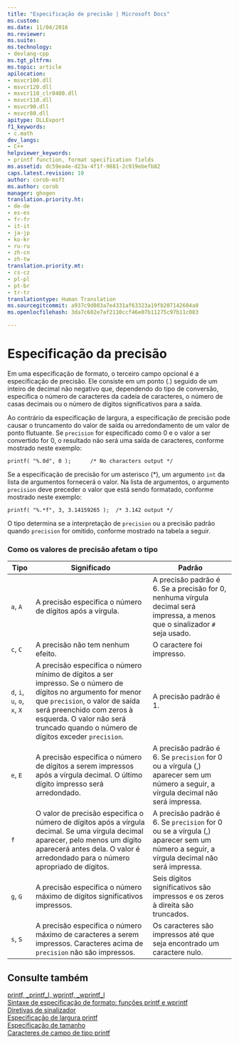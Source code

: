 ```yaml
---
title: "Especificação de precisão | Microsoft Docs"
ms.custom: 
ms.date: 11/04/2016
ms.reviewer: 
ms.suite: 
ms.technology:
- devlang-cpp
ms.tgt_pltfrm: 
ms.topic: article
apilocation:
- msvcr100.dll
- msvcr120.dll
- msvcr110_clr0400.dll
- msvcr110.dll
- msvcr90.dll
- msvcr80.dll
apitype: DLLExport
f1_keywords:
- c.math
dev_langs:
- C++
helpviewer_keywords:
- printf function, format specification fields
ms.assetid: dc59ea4e-d23a-4f1f-9881-2c919ebefb82
caps.latest.revision: 10
author: corob-msft
ms.author: corob
manager: ghogen
translation.priority.ht:
- de-de
- es-es
- fr-fr
- it-it
- ja-jp
- ko-kr
- ru-ru
- zh-cn
- zh-tw
translation.priority.mt:
- cs-cz
- pl-pl
- pt-br
- tr-tr
translationtype: Human Translation
ms.sourcegitcommit: a937c9d083a7e4331af63323a19fb207142604a0
ms.openlocfilehash: 3da7c602e7af2110ccf46e07b11275c97b11c083

---
```

# <a name="precision-specification"></a>Especificação da precisão
Em uma especificação de formato, o terceiro campo opcional é a especificação de precisão. Ele consiste em um ponto (.) seguido de um inteiro de decimal não negativo que, dependendo do tipo de conversão, especifica o número de caracteres da cadeia de caracteres, o número de casas decimais ou o número de dígitos significativos para a saída.  
  
 Ao contrário da especificação de largura, a especificação de precisão pode causar o truncamento do valor de saída ou arredondamento de um valor de ponto flutuante. Se `precision` for especificado como 0 e o valor a ser convertido for 0, o resultado não será uma saída de caracteres, conforme mostrado neste exemplo:  
  
 `printf( "%.0d", 0 );      /* No characters output */`  
  
 Se a especificação de precisão for um asterisco (*), um argumento `int` da lista de argumentos fornecerá o valor. Na lista de argumentos, o argumento `precision` deve preceder o valor que está sendo formatado, conforme mostrado neste exemplo:  
  
 `printf( "%.*f", 3, 3.14159265 );  /* 3.142 output */`  
  
 O tipo determina se a interpretação de `precision` ou a precisão padrão quando `precision` for omitido, conforme mostrado na tabela a seguir.  
  
### <a name="how-precision-values-affect-type"></a>Como os valores de precisão afetam o tipo  
  
|Tipo|Significado|Padrão|  
|----------|-------------|-------------|  
|`a`, `A`|A precisão especifica o número de dígitos após a vírgula.|A precisão padrão é 6. Se a precisão for 0, nenhuma vírgula decimal será impressa, a menos que o sinalizador `#` seja usado.|  
|`c`, `C`|A precisão não tem nenhum efeito.|O caractere foi impresso.|  
|`d`, `i`, `u`, `o`, `x`, `X`|A precisão especifica o número mínimo de dígitos a ser impresso. Se o número de dígitos no argumento for menor que `precision`, o valor de saída será preenchido com zeros à esquerda. O valor não será truncado quando o número de dígitos exceder `precision`.|A precisão padrão é 1.|  
|`e`, `E`|A precisão especifica o número de dígitos a serem impressos após a vírgula decimal. O último dígito impresso será arredondado.|A precisão padrão é 6. Se `precision` for 0 ou a vírgula (,) aparecer sem um número a seguir, a vírgula decimal não será impressa.|  
|`f`|O valor de precisão especifica o número de dígitos após a vírgula decimal. Se uma vírgula decimal aparecer, pelo menos um dígito aparecerá antes dela. O valor é arredondado para o número apropriado de dígitos.|A precisão padrão é 6. Se `precision` for 0 ou se a vírgula (,) aparecer sem um número a seguir, a vírgula decimal não será impressa.|  
|`g`, `G`|A precisão especifica o número máximo de dígitos significativos impressos.|Seis dígitos significativos são impressos e os zeros à direita são truncados.|  
|`s`, `S`|A precisão especifica o número máximo de caracteres a serem impressos. Caracteres acima de `precision` não são impressos.|Os caracteres são impressos até que seja encontrado um caractere nulo.|  
  
## <a name="see-also"></a>Consulte também  
 [printf, _printf_l, wprintf, _wprintf_l](../c-runtime-library/reference/printf-printf-l-wprintf-wprintf-l.md)   
 [Sintaxe de especificação de formato: funções printf e wprintf](../c-runtime-library/format-specification-syntax-printf-and-wprintf-functions.md)   
 [Diretivas de sinalizador](../c-runtime-library/flag-directives.md)   
 [Especificação de largura printf](../c-runtime-library/printf-width-specification.md)   
 [Especificação de tamanho](../c-runtime-library/size-specification.md)   
 [Caracteres de campo de tipo printf](../c-runtime-library/printf-type-field-characters.md)


<!--HONumber=Feb17_HO4-->


